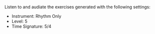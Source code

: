 Listen to and audiate the exercises generated with the following settings:

- Instrument: Rhythm Only
- Level: 5
- Time Signature: 5/4
